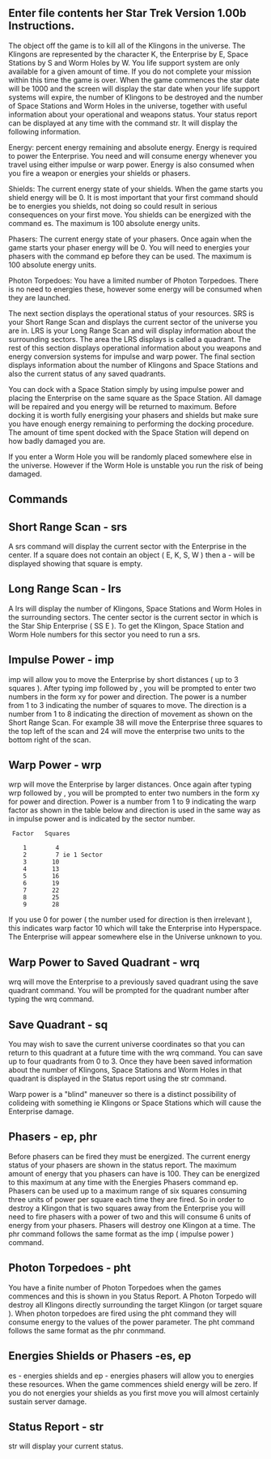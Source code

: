 Enter file contents her
Star Trek Version 1.00b Instructions.
------------------------------------- 

The object off the game is to kill all of the Klingons in the 
universe. The Klingons are represented by the character K, the 
Enterprise by E, Space Stations by S and Worm Holes by W. You life 
support system are only available for a given amount of time. If you 
do not complete your mission within this time the game is over. When 
the game commences the star date will be 1000 and the screen will 
display the star date when your life support systems will expire, 
the number of Klingons to be destroyed and the number of Space 
Stations and Worm Holes in the universe, together with useful 
information about your operational and weapons status. Your status 
report can be displayed at any time with the command str. It will 
display the following information. 

Energy: percent energy remaining and absolute energy. Energy is 
required to power the Enterprise. You need and will consume energy 
whenever you travel using either impulse or warp power. Energy is 
also consumed when you fire a weapon or energies your shields or 
phasers.

Shields: The current energy state of your shields. When the game 
starts you shield energy will be 0. It is most important that your 
first command should be to energies you shields, not doing so could 
result in serious consequences on your first move. You shields can 
be energized with the command es. The maximum is 100 absolute energy 
units.

Phasers: The current energy state of your phasers. Once again when 
the game starts your phaser energy will be 0. You will need to 
energies your phasers with the command ep before they can be used. 
The maximum is 100 absolute energy units.

Photon Torpedoes: You have a limited number of Photon Torpedoes. 
There is no need to energies these, however some energy will be 
consumed when they are launched. 

The next section displays the operational status of your resources. 
SRS is your Short Range Scan and displays the current sector of the 
universe you are in. LRS is your Long Range Scan and will display 
information about the surrounding sectors. The area the LRS 
displays is called a quadrant. The rest of this section displays 
operational information about you weapons and energy conversion 
systems for impulse and warp power.
The final section displays information about the number of Klingons 
and Space Stations and also the current status of any saved 
quadrants.

You can dock with a Space Station simply by using impulse power and 
placing the Enterprise on the same square as the Space Station. All 
damage will be repaired and you energy will be returned to maximum. 
Before docking it is worth fully energising your phasers and shields 
but make sure you have enough energy remaining to performing the 
docking procedure. The amount of time spent docked with the Space 
Station will depend on how badly damaged you are.

If you enter a Worm Hole you will be randomly placed somewhere else 
in the universe. However if the Worm Hole is unstable you run the 
risk of being damaged.

Commands
--------

Short Range Scan - srs
----------------------
A srs command will display the current sector with the Enterprise 
in the center. If a square does not contain an object ( E, K, S, W ) 
then a - will be displayed showing that square is empty.

Long Range Scan - lrs
---------------------
A lrs will display the number of Klingons, Space Stations and Worm 
Holes in the surrounding sectors. The center sector is the current 
sector in which is the Star Ship Enterprise ( SS E ). To get the 
Klingon, Space Station and Worm Hole numbers for this sector you 
need to run a srs.

Impulse Power - imp
-------------------
imp will allow you to move the Enterprise by short distances ( up to 
3 squares ). After typing imp followed by <RETURN>, you will be 
prompted to enter two numbers in the form xy for power and direction. 
The power is a number from 1 to 3 indicating the number of squares 
to move. The direction is a number from 1 to 8 indicating the 
direction of movement as shown on the Short Range Scan. For example 
38 will move the Enterprise three squares to the top left of the 
scan and 24 will move the enterprise two units to the bottom right 
of the scan.

Warp Power - wrp
----------------
wrp will move the Enterprise by larger distances. Once again after 
typing wrp followed by <RETURN>, you will be prompted to enter two 
numbers in the form xy for power and direction. Power is a number 
from 1 to 9 indicating the warp factor as shown in the table below 
and direction is used in the same way as in impulse power and is 
indicated by the sector number. 

     Factor   Squares

        1        4 
        2        7 ie 1 Sector
        3       10
        4       13
        5       16
        6       19
        7       22
        8       25
        9       28

If you use 0 for power ( the number used for direction is then 
irrelevant ), this indicates warp factor 10 which will take the 
Enterprise into Hyperspace. The Enterprise will appear somewhere 
else in the Universe unknown to you.

Warp Power to Saved Quadrant - wrq
----------------------------------
wrq will move the Enterprise to a previously saved quadrant using 
the save quadrant command. You will be prompted for the quadrant 
number after typing the wrq command.

Save Quadrant - sq
------------------
You may wish to save the current universe coordinates so that you 
can return to this quadrant at a future time with the wrq command. 
You can save up to four quadrants from 0 to 3. Once they have been 
saved information about the number of Klingons, Space Stations and 
Worm Holes in that quadrant is displayed in the Status report using 
the str command.

Warp power is a "blind" maneuver so there is a distinct possibility 
of colideing with something ie Klingons or Space Stations which will 
cause the Enterprise damage.
 
Phasers - ep, phr
-----------------
Before phasers can be fired they must be energized. The current 
energy status of your phasers are shown in the status report. The 
maximum amount of energy that you phasers can have is 100. They can 
be energized to this maximum at any time with the Energies Phasers 
command ep. Phasers can be used up to a maximum range of six squares
consuming three units of power per square each time they are fired. 
So in order to destroy a Klingon that is two squares away from the 
Enterprise you will need to fire phasers with a power of two and 
this will consume 6 units of energy from your phasers. Phasers will 
destroy one Klingon at a time. The phr command follows the same 
format as the imp ( impulse power ) command. 

Photon Torpedoes - pht
----------------------
You have a finite number of Photon Torpedoes when the games 
commences and this is shown in you Status Report. A Photon Torpedo 
will destroy all Klingons directly surrounding the target Klingon 
(or target square ). When photon torpedoes are fired using the pht 
command they will consume energy to the values of the power 
parameter. The pht command follows the same format as the phr 
conmmand.

Energies Shields or Phasers -es, ep
-----------------------------------

es - energies shields and ep - energies phasers will allow you to 
energies these resources. When the game commences shield energy will 
be zero. If you do not energies your shields as you first move you 
will almost certainly sustain server damage. 

Status Report - str
-------------------

str will display your current status.
